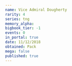 ```yaml
---
name: Vice Admiral Dougherty
rarity: 4
series: tng
memory_alpha:
bigbook_tier: -1
events: 0
in_portal: true
date: 11/12/2018
obtained: Pack
mega: false
published: true
---
```



